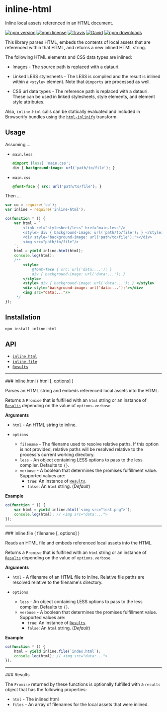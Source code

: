 # inline-html

Inline local assets referenced in an HTML document.

[![npm version](https://img.shields.io/npm/v/inline-html.svg)](https://www.npmjs.com/package/inline-html)
[![npm license](https://img.shields.io/npm/l/inline-html.svg)](https://www.npmjs.com/package/inline-html)
[![Travis](https://img.shields.io/travis/panosoft/inline-html.svg)](https://travis-ci.org/panosoft/inline-html)
[![David](https://img.shields.io/david/panosoft/inline-html.svg)](https://david-dm.org/panosoft/inline-html)
[![npm downloads](https://img.shields.io/npm/dm/inline-html.svg)](https://www.npmjs.com/package/inline-html)

This library parses HTML, embeds the contents of local assets that are referenced within that HTML, and returns a new inlined HTML string.

The following HTML elements and CSS data types are inlined:

- Images - The source path is replaced with a datauri.

- Linked LESS stylesheets - The LESS is compiled and the result is inlined within a `<style>` element. Note that `@imports` are processed as well.

- CSS url data types - The reference path is replaced with a datauri. These can be used in linked stylesheets, style elements, and element style attributes.

Also, `inline-html` calls can be statically evaluated and included in Browserify bundles using the [`html-inlinify`](https://github.com/panosoft/html-inlinify) transform.

## Usage

Assuming ...

- `main.less`

	```css
	@import (less) 'main.css';
	div { background-image: url('path/to/file'); }
	```

- `main.css`

	```css
	@font-face { src: url('path/to/file'); }
	```

Then ...

```js
var co = require('co');
var inline = require('inline-html');

co(function * () {
	var html = `
		<link rel="stylesheet/less" href="main.less"/>
		<style> div { background-image: url('path/to/file'); } </style>
		<div style="background-image: url('path/to/file');"></div>
		<img src="path/to/file"/>
	`;
	html = yield inline.html(html);
	console.log(html);
	/**
		<style>
			@font-face { src: url('data:...'); }
			div { background-image: url('data:...'); }
		</style>
		<style> div { background-image: url('data:...'); } </style>
		<div style="background-image: url('data:...');"></div>
		<img src="data:..."/>
	 */
});
```

## Installation

```sh
npm install inline-html
```

## API

- [`inline.html`](#html)
- [`inline.file`](#file)
- [`Results`](#results)

---

<a name="html"/>
### inline.html ( html [, options] )

Parses an HTML string and embeds referenced local assets into the HTML.

Returns a `Promise` that is fulfilled with an `html` string or an instance of [`Results`](#results) depending on the value of `options.verbose`.

__Arguments__

- `html` - An HTML string to inline.


- `options`
	- `filename` - The filename used to resolve relative paths. If this option is not provided, relative paths will be resolved relative to the process's current working directory.
	- `less` - An object containing LESS options to pass to the less compiler. Defaults to `{}`.
	- `verbose` - A boolean that determines the promises fulfillment value. Supported values are:
		- `true`: An instance of [`Results`](#results).
		- `false`: An `html` string. (_Default_)

__Example__

```js
co(function * () {
	var html = yield inline.html(`<img src="test.png">`);
	console.log(html); // <img src="data:...">
});
```

---

<a name="file"/>
### inline.file ( filename [, options] )

Reads an HTML file and embeds referenced local assets into the HTML.

Returns a `Promise` that is fulfilled with an `html` string or an instance of [`Results`](#results) depending on the value of `options.verbose`.

__Arguments__

- `html` - A filename of an HTML file to inline. Relative file paths are resolved relative to the filename's directory.


- `options`
	- `less` - An object containing LESS options to pass to the less compiler. Defaults to `{}`.
	- `verbose` - A boolean that determines the promises fulfillment value. Supported values are:
		- `true`: An instance of [`Results`](#results).
		- `false`: An `html` string. (_Default_)

__Example__

```js
co(function * () {
	html = yield inline.file(`index.html`);
	console.log(html); // <img src="data:...">
});
```

---

<a name="results"/>
### Results

The `Promise` returned by these functions is optionally fulfilled with a `results` object that has the following properties:

- `html` - The inlined html
- `files` - An array of filenames for the local assets that were inlined.

